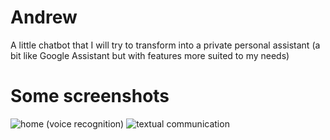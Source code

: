 # Andrew
A little chatbot that I will try to transform into a private personal assistant (a bit like Google Assistant but with features more suited to my needs)

# Some screenshots
![home (voice recognition)](http://uxon.org/andrew/demo/home.png)
![textual communication](http://uxon.org/andrew/demo/msg.png)
